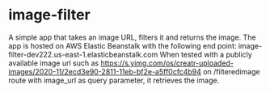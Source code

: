 # image-filter
A simple app that takes an image URL, filters it and returns the image.
The app is hosted on AWS Elastic Beanstalk with the following end point: image-filter-dev222.us-east-1.elasticbeanstalk.com
When tested with a publicly available image url such as https://s.yimg.com/os/creatr-uploaded-images/2020-11/2ecd3e90-2811-11eb-bf2e-a5ff0cfc4b94 on /filteredimage route with image_url as query parameter, it retrieves the image. 
